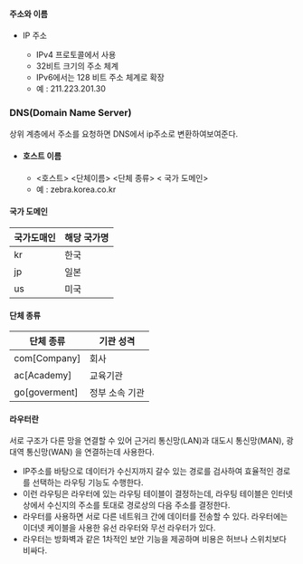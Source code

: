 #### 주소와 이름

+ IP 주소

  + IPv4 프로토콜에서 사용
  + 32비트 크기의 주소 체계
  + IPv6에서는 128 비트 주소 체계로 확장
  + 예 : 211.223.201.30

  

### DNS(Domain Name Server)

상위 계층에서 주소를 요청하면 DNS에서 ip주소로 변환하여보여준다.



+ #### 호스트 이름

  + <호스트> <단체이름> <단체 종류> < 국가 도메인>
  + 예 : zebra.korea.co.kr

  

#### 국가 도메인

| 국가도매인 | 해당 국가명 |
| :--------- | ----------- |
| kr         | 한국        |
| jp         | 일본        |
| us         | 미국        |



#### 단체 종류

| 단체 종류     | 기관 성격      |
| ------------- | -------------- |
| com[Company]  | 회사           |
| ac[Academy]   | 교육기관       |
| go[goverment] | 정부 소속 기관 |





#### 라우터란

서로 구조가 다른 망을 연결할 수 있어 근거리 통신망(LAN)과 대도시 통신망(MAN), 광대역 통신망(WAN) 을 연결하는데 사용한다.



+ IP주소를 바탕으로 데이터가 수신지까지 갈수 있는 경로를 검사하여 효율적인 경로를 선택하는 라우팅 기능도 수행한다. 
+ 이런 라우팅은 라우터에 있는 라우팅 테이블이 결정하는데, 라우팅 테이블은 인터넷상에서 수신지의 주소를 토대로 경로상의 다음 주소를 결정한다.
+ 라우터를 사용하면 서로 다른 네트워크 간에 데이터를 전송할 수 있다. 라우터에는 이더넷 케이블을 사용한 유선 라우터와 무선 라우터가 있다.
+ 라우터는 방화벽과 같은 1차적인 보안 기능을 제공하며 비용은 허브나 스위치보다 비싸다.